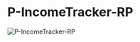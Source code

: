# P-IncomeTracker-RP

![P-IncomeTracker-RP](https://user-images.githubusercontent.com/101873227/207013538-270dac5d-ec21-44b0-b6d0-45c20667f70f.gif)
